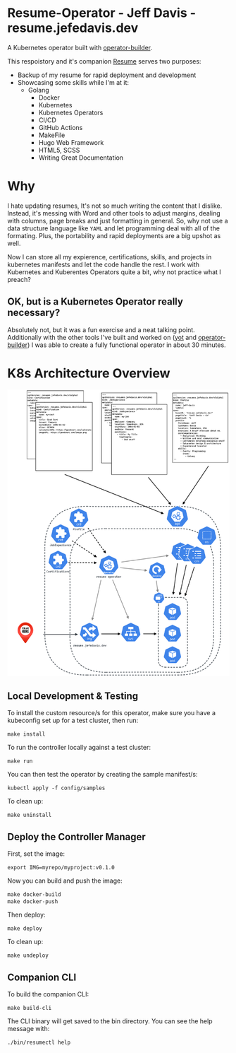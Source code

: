 # Resume-Operator - Jeff Davis - resume.jefedavis.dev

A Kubernetes operator built with
[operator-builder](https://github.com/vmware-tanzu-labs/operator-builder).

This respoistory and it's companion [Resume](https://github.com/JefeDavis/Resume) serves two purposes:

* Backup of my resume for rapid deployment and development
* Showcasing some skills while I'm at it:
  - Golang
	- Docker
	- Kubernetes
	- Kubernetes Operators
	- CI/CD
	- GitHub Actions
	- MakeFile
	- Hugo Web Framework
	- HTML5, SCSS
	- Writing Great Documentation

# Why
I hate updating resumes, It's not so much writing the content that I dislike. Instead, it's messing with Word and other tools to adjust margins, dealing with columns, page breaks and just formatting in general. So, why not use a data structure language like `YAML` and let programming deal with all of the formating. Plus, the portability and rapid deployments are a big upshot as well.

Now I can store all my expierence, certifications, skills, and projects in kubernetes manifests and let the code handle the rest. I work with Kubernetes and Kuberentes Operators quite a bit, why not practice what I preach? 

## OK, but is a Kubernetes Operator really necessary?
Absolutely not, but it was a fun exercise and a neat talking point. Additionally with the other tools I've built and worked on  ([yot](github.com/vmware-tanzu-labs/yaml-overlay-tool) and [operator-builder](github.com/vmware-tanzu-labs/operator-builder)) I was able to create a fully functional operator in about 30 minutes.


# K8s Architecture Overview
![](./resume-operator.png)

## Local Development & Testing

To install the custom resource/s for this operator, make sure you have a
kubeconfig set up for a test cluster, then run:

    make install

To run the controller locally against a test cluster:

    make run

You can then test the operator by creating the sample manifest/s:

    kubectl apply -f config/samples

To clean up:

    make uninstall

## Deploy the Controller Manager

First, set the image:

    export IMG=myrepo/myproject:v0.1.0

Now you can build and push the image:

    make docker-build
    make docker-push

Then deploy:

    make deploy

To clean up:

    make undeploy

## Companion CLI

To build the companion CLI:

    make build-cli

The CLI binary will get saved to the bin directory.  You can see the help
message with:

    ./bin/resumectl help
